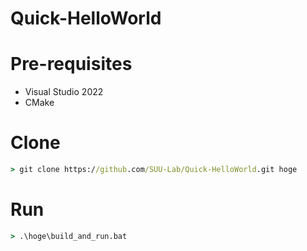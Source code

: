 # Quick-HelloWorld

# Pre-requisites

- Visual Studio 2022
- CMake

# Clone
```cmd
> git clone https://github.com/SUU-Lab/Quick-HelloWorld.git hoge
```

# Run
```cmd
> .\hoge\build_and_run.bat
```
